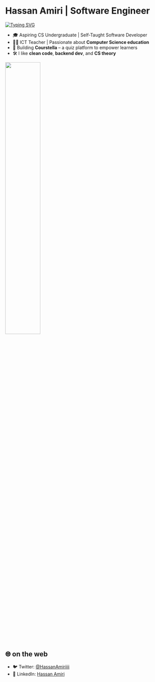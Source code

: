 # Hassan Amiri | Software Engineer 

[![Typing SVG](https://readme-typing-svg.demolab.com?font=Fira+Code&size=22&duration=3000&pause=1000&color=4ADE80&center=true&vCenter=true&width=950&lines=Hello+i'm+Hassan;Currently+learning+the+MERN+stack+%F0%9F%9B%A0%EF%B8%8F;Practicing+Data+Structures+and+Algorithms+%E2%9A%96%EF%B8%8F;Writing+technical+blogs+and+notes+%F0%9F%93%9A;Open+to+collaborations+and+side+projects+%F0%9F%9A%80;Teaching+&+building+tools,+and+leveling+up+daily+%E2%9A%96%EF%B8%8F)](https://git.io/typing-svg)




- 🎓 Aspiring CS Undergraduate | Self-Taught Software Developer  
- 🧑‍🏫 ICT Teacher | Passionate about **Computer Science education**
- 🔧 Building **Courstella** – a quiz platform to empower learners    
- 🛠️ I like **clean code**, **backend dev**, and **CS theory**



<div align="left">
  <img src="https://github-readme-streak-stats.herokuapp.com/?user=HassanAmirii&theme=radical" width="47%" />
</div>

## 🌐 on the web

- 🐦 Twitter: [@HassanAmiriiii](https://x.com/HassanAmiriiii)  
- 💼 LinkedIn: [Hassan Amiri](https://www.linkedin.com/in/hassan-amiri-7a3b53304/)  




